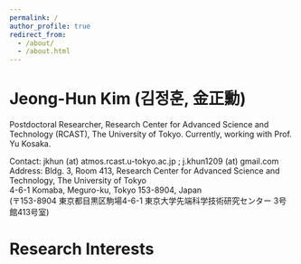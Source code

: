 ```yaml
---
permalink: /
author_profile: true
redirect_from: 
  - /about/
  - /about.html
---
```


<h1>Jeong-Hun Kim (김정훈, 金正勳)</h1>
<p>
Postdoctoral Researcher, Research Center for Advanced Science and Technology (RCAST), The University of Tokyo.
Currently, working with Prof. Yu Kosaka.

Contact: jkhun (at) atmos.rcast.u-tokyo.ac.jp ; j.khun1209 (at) gmail.com
Address: Bldg. 3, Room 413, Research Center for Advanced Science and Technology, The University of Tokyo  
4-6-1 Komaba, Meguro-ku, Tokyo 153-8904, Japan  
(〒153-8904 東京都目黒区駒場4-6-1 東京大学先端科学技術研究センター 3号館413号室)  
</p>

**Research Interests**
======
